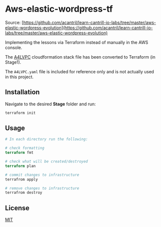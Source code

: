 # Aws-elastic-wordpress-tf

Source: [https://github.com/acantril/learn-cantrill-io-labs/tree/master/aws-elastic-wordpress-evolution](https://github.com/acantril/learn-cantrill-io-labs/tree/master/aws-elastic-wordpress-evolution)

Implementing the lessons via Terraform instead of manually in the AWS console.

 The [A4LVPC](https://console.aws.amazon.com/cloudformation/home?region=us-east-1#/stacks/quickcreate?templateURL=https://learn-cantrill-labs.s3.amazonaws.com/aws-elastic-wordpress-evolution/A4LVPC.yaml&stackName=A4LVPC)  cloudformation stack file has been converted to Terraform (in Stage1).

The `A4LVPC.yaml` file is included for reference only and is not actually used in this project.

## Installation

Navigate to the desired **Stage** folder and run:

```bash
terraform init
```

## Usage

```terraform
# In each directory run the following:

# check formatting
terraform fmt

# check what will be created/destroyed
terraform plan

# commit changes to infrastructure
terrafrom apply

# remove changes to infrastructure
terrafrom destroy
```

## License

[MIT](https://choosealicense.com/licenses/mit/)